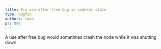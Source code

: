 ```yaml
---
title: Fix use-after-free bug in indexer state
type: bugfix
authors: lava
pr: 896
---
```


A use after free bug would sometimes crash the node while it was shutting down.
